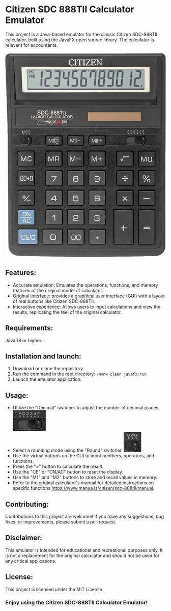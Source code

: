 # Citizen SDC 888TII Calculator Emulator

This project is a Java-based emulator for the classic Citizen SDC-888TII calculator, built using the JavaFX open source library. The calculator is relevant for accountants.

<img title="Citizen SDC 888TII" alt="Calc" src="/imgs/Calc_1.png">

## Features:

- Accurate emulation: Emulates the operations, functions, and memory features of the original model of calculator.
- Original interface: provides a graphical user interface (GUI) with a layout of real buttons like Citizen SDC-888TII.
- Interactive experience: Allows users to input calculations and view the results, replicating the feel of the original calculator.

## Requirements: 
Java 18 or higher.

## Installation and launch:

1. Download or clone the repository
2. Run the command in the root directory: `\mvnw clean javafx:run`
3. Launch the emulator application.

## Usage:

- Utilize the "Decimal" switcher to adjust the number of decimal places. <img title="Decimal" alt="Sw_2" src="/imgs/Sw_2.jpg">
- Select a rounding mode using the "Round" switcher. <img title="Round" alt="Sw_1" src="/imgs/Sw_1.jpg">
- Use the virtual buttons on the GUI to input numbers, operators, and functions.
- Press the "=" button to calculate the result.
- Use the "CE" or "ON/AC" button to reset the display.
- Use the "M1" and "M2" buttons to store and recall values in memory.
- Refer to the original calculator's manual for detailed instructions on specific functions https://www.manua.ls/citizen/sdc-888tii/manual.

## Contributing:

Contributions to this project are welcome! If you have any suggestions, bug fixes, or improvements, please submit a pull request.

## Disclaimer:

This emulator is intended for educational and recreational purposes only. It is not a replacement for the original calculator and should not be used for any critical applications.

## License:

This project is licensed under the MIT License.

### Enjoy using the Citizen SDC-888TII Calculator Emulator!
